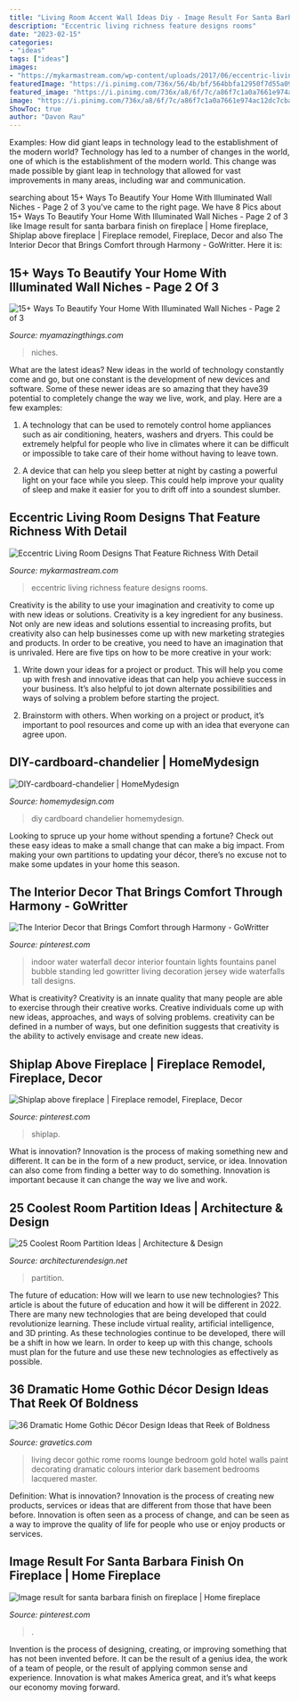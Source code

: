 ```yaml
---
title: "Living Room Accent Wall Ideas Diy - Image Result For Santa Barbara Finish On Fireplace"
description: "Eccentric living richness feature designs rooms"
date: "2023-02-15"
categories:
- "ideas"
tags: ["ideas"]
images:
- "https://mykarmastream.com/wp-content/uploads/2017/06/eccentric-living-room-4.jpg"
featuredImage: "https://i.pinimg.com/736x/56/4b/bf/564bbfa12950f7d55a09b7bb50a019c7.jpg"
featured_image: "https://i.pinimg.com/736x/a8/6f/7c/a86f7c1a0a7661e974ac12dc7cba6a6e.jpg"
image: "https://i.pinimg.com/736x/a8/6f/7c/a86f7c1a0a7661e974ac12dc7cba6a6e.jpg"
ShowToc: true
author: "Davon Rau"
---
```



Examples: How did giant leaps in technology lead to the establishment of the modern world?
Technology has led to a number of changes in the world, one of which is the establishment of the modern world. This change was made possible by giant leap in technology that allowed for vast improvements in many areas, including war and communication.

	

		
searching about 15+ Ways To Beautify Your Home With Illuminated Wall Niches - Page 2 of 3 you've came to the right page. We have 8 Pics about 15+ Ways To Beautify Your Home With Illuminated Wall Niches - Page 2 of 3 like Image result for santa barbara finish on fireplace | Home fireplace, Shiplap above fireplace | Fireplace remodel, Fireplace, Decor and also The Interior Decor that Brings Comfort through Harmony - GoWritter. Here it is:
		
    
## 15+ Ways To Beautify Your Home With Illuminated Wall Niches - Page 2 Of 3

<img loading=lazy src="https://myamazingthings.com/wp-content/uploads/2016/12/interior.jpg" onerror="this.onerror=null;this.src='https://tse3.mm.bing.net/th?id=OIP.MVwTx4vWvJ3u7ZFzNHhxcQHaF2&amp;pid=15.1';" alt="15+ Ways To Beautify Your Home With Illuminated Wall Niches - Page 2 of 3">

_Source: myamazingthings.com_

>niches. 

	

What are the latest ideas?
New ideas in the world of technology constantly come and go, but one constant is the development of new devices and software. Some of these newer ideas are so amazing that they have39 potential to completely change the way we live, work, and play. Here are a few examples:
1. A technology that can be used to remotely control home appliances such as air conditioning, heaters, washers and dryers. This could be extremely helpful for people who live in climates where it can be difficult or impossible to take care of their home without having to leave town.

2. A device that can help you sleep better at night by casting a powerful light on your face while you sleep. This could help improve your quality of sleep and make it easier for you to drift off into a soundest slumber.


    
## Eccentric Living Room Designs That Feature Richness With Detail

<img loading=lazy src="https://mykarmastream.com/wp-content/uploads/2017/06/eccentric-living-room-4.jpg" onerror="this.onerror=null;this.src='https://tse4.mm.bing.net/th?id=OIP.KYuPCpupgSPftqroMUWgNwHaIn&amp;pid=15.1';" alt="Eccentric Living Room Designs That Feature Richness With Detail">

_Source: mykarmastream.com_

>eccentric living richness feature designs rooms. 

	

Creativity is the ability to use your imagination and creativity to come up with new ideas or solutions.
Creativity is a key ingredient for any business. Not only are new ideas and solutions essential to increasing profits, but creativity also can help businesses come up with new marketing strategies and products. In order to be creative, you need to have an imagination that is unrivaled. Here are five tips on how to be more creative in your work: 
1. Write down your ideas for a project or product. This will help you come up with fresh and innovative ideas that can help you achieve success in your business. It’s also helpful to jot down alternate possibilities and ways of solving a problem before starting the project. 

2. Brainstorm with others. When working on a project or product, it’s important to pool resources and come up with an idea that everyone can agree upon.

    
## DIY-cardboard-chandelier | HomeMydesign

<img loading=lazy src="https://homemydesign.com/wp-content/uploads/2015/05/DIY-cardboard-chandelier.jpg" onerror="this.onerror=null;this.src='https://tse2.mm.bing.net/th?id=OIP.5WZYYEMQN3Kw8O7ilH4d2AHaQJ&amp;pid=15.1';" alt="DIY-cardboard-chandelier | HomeMydesign">

_Source: homemydesign.com_

>diy cardboard chandelier homemydesign. 

	

Looking to spruce up your home without spending a fortune? Check out these easy ideas to make a small change that can make a big impact. From making your own partitions to updating your décor, there’s no excuse not to make some updates in your home this season.

    
## The Interior Decor That Brings Comfort Through Harmony - GoWritter

<img loading=lazy src="https://i.pinimg.com/736x/c5/69/c0/c569c04924620e59852b098b3d721277.jpg" onerror="this.onerror=null;this.src='https://tse1.mm.bing.net/th?id=OIP.NFOC6xUkeLvps4FVMUQLMwAAAA&amp;pid=15.1';" alt="The Interior Decor that Brings Comfort through Harmony - GoWritter">

_Source: pinterest.com_

>indoor water waterfall decor interior fountain lights fountains panel bubble standing led gowritter living decoration jersey wide waterfalls tall designs. 

	

What is creativity?
Creativity is an innate quality that many people are able to exercise through their creative works. Creative individuals come up with new ideas, approaches, and ways of solving problems. creativity can be defined in a number of ways, but one definition suggests that creativity is the ability to actively envisage and create new ideas.

    
## Shiplap Above Fireplace | Fireplace Remodel, Fireplace, Decor

<img loading=lazy src="https://i.pinimg.com/736x/a8/6f/7c/a86f7c1a0a7661e974ac12dc7cba6a6e.jpg" onerror="this.onerror=null;this.src='https://tse4.mm.bing.net/th?id=OIP.0VMVVaEEn5BMLSEy3AWGOgHaJ3&amp;pid=15.1';" alt="Shiplap above fireplace | Fireplace remodel, Fireplace, Decor">

_Source: pinterest.com_

>shiplap. 

	

What is innovation?
Innovation is the process of making something new and different. It can be in the form of a new product, service, or idea. Innovation can also come from finding a better way to do something. Innovation is important because it can change the way we live and work.

    
## 25 Coolest Room Partition Ideas | Architecture &amp; Design

<img loading=lazy src="https://cdn.architecturendesign.net/wp-content/uploads/2014/08/951.jpg" onerror="this.onerror=null;this.src='https://tse3.mm.bing.net/th?id=OIP.l6uPWvwx0ulWGilhQm37mgHaLK&amp;pid=15.1';" alt="25 Coolest Room Partition Ideas | Architecture &amp; Design">

_Source: architecturendesign.net_

>partition. 

	

The future of education: How will we learn to use new technologies?
This article is about the future of education and how it will be different in 2022. There are many new technologies that are being developed that could revolutionize learning. These include virtual reality, artificial intelligence, and 3D printing. As these technologies continue to be developed, there will be a shift in how we learn. In order to keep up with this change, schools must plan for the future and use these new technologies as effectively as possible.

    
## 36 Dramatic Home Gothic Décor Design Ideas That Reek Of Boldness

<img loading=lazy src="https://www.gravetics.com/wp-content/uploads/2017/08/Living-room-at-D-Inghilterra-Hotel-Rome-Italy.jpg" onerror="this.onerror=null;this.src='https://tse2.mm.bing.net/th?id=OIP.lPqnP2Q-uVMMlwQY8biapQHaG5&amp;pid=15.1';" alt="36 Dramatic Home Gothic Décor Design Ideas that Reek of Boldness">

_Source: gravetics.com_

>living decor gothic rome rooms lounge bedroom gold hotel walls paint decorating dramatic colours interior dark basement bedrooms lacquered master. 

	

Definition: What is innovation?
Innovation is the process of creating new products, services or ideas that are different from those that have been before. Innovation is often seen as a process of change, and can be seen as a way to improve the quality of life for people who use or enjoy products or services.

    
## Image Result For Santa Barbara Finish On Fireplace | Home Fireplace

<img loading=lazy src="https://i.pinimg.com/736x/56/4b/bf/564bbfa12950f7d55a09b7bb50a019c7.jpg" onerror="this.onerror=null;this.src='https://tse1.mm.bing.net/th?id=OIP.cLmC24VcxD9md6JFPk59VQAAAA&amp;pid=15.1';" alt="Image result for santa barbara finish on fireplace | Home fireplace">

_Source: pinterest.com_

>. 

	

Invention is the process of designing, creating, or improving something that has not been invented before. It can be the result of a genius idea, the work of a team of people, or the result of applying common sense and experience. Innovation is what makes America great, and it’s what keeps our economy moving forward.

